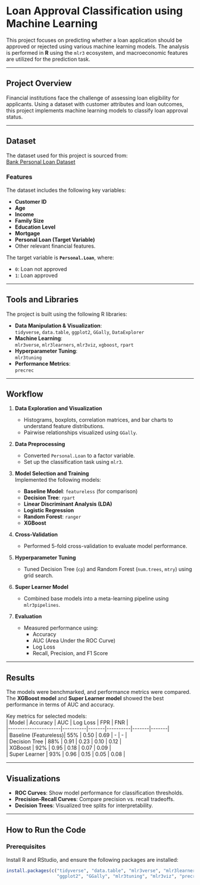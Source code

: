 # **Loan Approval Classification using Machine Learning**

This project focuses on predicting whether a loan application should be approved or rejected using various machine learning models. The analysis is performed in **R** using the `mlr3` ecosystem, and macroeconomic features are utilized for the prediction task.

---

## **Project Overview**

Financial institutions face the challenge of assessing loan eligibility for applicants. Using a dataset with customer attributes and loan outcomes, this project implements machine learning models to classify loan approval status.

---

## **Dataset**

The dataset used for this project is sourced from:  
[Bank Personal Loan Dataset](https://www.louisaslett.com/Courses/MISCADA/bank_personal_loan.csv)  

### **Features**  
The dataset includes the following key variables:  
- **Customer ID**  
- **Age**  
- **Income**  
- **Family Size**  
- **Education Level**  
- **Mortgage**  
- **Personal Loan (Target Variable)**  
- Other relevant financial features.

The target variable is **`Personal.Loan`**, where:  
- `0`: Loan not approved  
- `1`: Loan approved  

---

## **Tools and Libraries**

The project is built using the following R libraries:  
- **Data Manipulation & Visualization**:  
  `tidyverse`, `data.table`, `ggplot2`, `GGally`, `DataExplorer`  
- **Machine Learning**:  
  `mlr3verse`, `mlr3learners`, `mlr3viz`, `xgboost`, `rpart`  
- **Hyperparameter Tuning**:  
  `mlr3tuning`  
- **Performance Metrics**:  
  `precrec`  

---

## **Workflow**

1. **Data Exploration and Visualization**  
   - Histograms, boxplots, correlation matrices, and bar charts to understand feature distributions.  
   - Pairwise relationships visualized using `GGally`.  

2. **Data Preprocessing**  
   - Converted `Personal.Loan` to a factor variable.  
   - Set up the classification task using `mlr3`.  

3. **Model Selection and Training**  
   Implemented the following models:  
   - **Baseline Model**: `featureless` (for comparison)  
   - **Decision Tree**: `rpart`  
   - **Linear Discriminant Analysis (LDA)**  
   - **Logistic Regression**  
   - **Random Forest**: `ranger`  
   - **XGBoost**  

4. **Cross-Validation**  
   - Performed 5-fold cross-validation to evaluate model performance.  

5. **Hyperparameter Tuning**  
   - Tuned Decision Tree (`cp`) and Random Forest (`num.trees`, `mtry`) using grid search.  

6. **Super Learner Model**  
   - Combined base models into a meta-learning pipeline using `mlr3pipelines`.  

7. **Evaluation**  
   - Measured performance using:  
     - Accuracy  
     - AUC (Area Under the ROC Curve)  
     - Log Loss  
     - Recall, Precision, and F1 Score  

---

## **Results**

The models were benchmarked, and performance metrics were compared. The **XGBoost model** and **Super Learner model** showed the best performance in terms of AUC and accuracy.

Key metrics for selected models:  
| Model                | Accuracy | AUC   | Log Loss | FPR   | FNR   |  
|----------------------|----------|-------|----------|-------|-------|  
| Baseline (Featureless)| 55%     | 0.50  | 0.69     | -     | -     |  
| Decision Tree        | 88%     | 0.91  | 0.23     | 0.10  | 0.12  |  
| XGBoost              | 92%     | 0.95  | 0.18     | 0.07  | 0.09  |  
| Super Learner        | 93%     | 0.96  | 0.15     | 0.05  | 0.08  |  

---

## **Visualizations**

- **ROC Curves**: Show model performance for classification thresholds.  
- **Precision-Recall Curves**: Compare precision vs. recall tradeoffs.  
- **Decision Trees**: Visualized tree splits for interpretability.  

---

## **How to Run the Code**

### **Prerequisites**  
Install R and RStudio, and ensure the following packages are installed:  
```R
install.packages(c("tidyverse", "data.table", "mlr3verse", "mlr3learners", 
                   "ggplot2", "GGally", "mlr3tuning", "mlr3viz", "precrec", "xgboost"))
